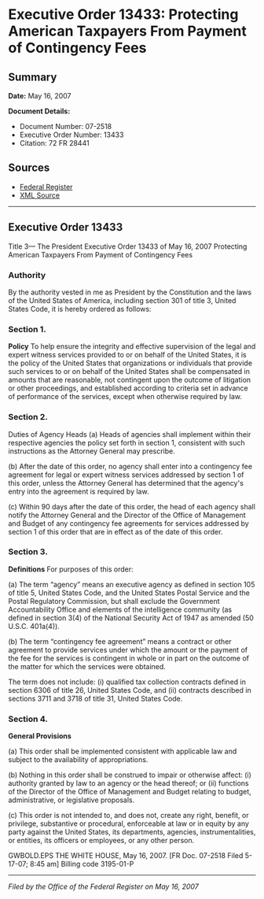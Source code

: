 # Executive Order 13433: Protecting American Taxpayers From Payment of Contingency Fees

## Summary

**Date:** May 16, 2007

**Document Details:**
- Document Number: 07-2518
- Executive Order Number: 13433
- Citation: 72 FR 28441

## Sources
- [Federal Register](https://www.federalregister.gov/documents/2007/05/18/07-2518/protecting-american-taxpayers-from-payment-of-contingency-fees)
- [XML Source](https://www.federalregister.gov/documents/full_text/xml/2007/05/18/07-2518.xml)

---

## Executive Order 13433

Title 3—
The President
Executive Order 13433 of May 16, 2007
Protecting American Taxpayers From Payment of 
Contingency Fees
### Authority

By the authority vested in me as President by the Constitution and the laws of the United States of America, including section 301 of title 3, United States Code, it is hereby ordered as follows: 
### Section 1.

**Policy**
 To help ensure the integrity and effective supervision of the legal and expert witness services provided to or on behalf of the United States, it is the policy of the United States that organizations or individuals that provide such services to or on behalf of the United States shall be compensated in amounts that are reasonable, not contingent upon the outcome of litigation or other proceedings, and established according to criteria set in advance of performance of the services, except when otherwise required by law. 
### Section 2.

Duties of Agency Heads (a) Heads of agencies shall implement within their respective agencies the policy set forth in section 1, consistent with such instructions as the Attorney General may prescribe. 

(b) After the date of this order, no agency shall enter into a contingency fee agreement for legal or expert witness services addressed by section 1 of this order, unless the Attorney General has determined that the agency's entry into the agreement is required by law. 

(c) Within 90 days after the date of this order, the head of each agency shall notify the Attorney General and the Director of the Office of Management and Budget of any contingency fee agreements for services addressed by section 1 of this order that are in effect as of the date of this order. 
### Section 3.

**Definitions**
 For purposes of this order: 

(a) The term “agency” means an executive agency as defined in section 105 of title 5, United States Code, and the United States Postal Service and the Postal Regulatory Commission, but shall exclude the Government Accountability Office and elements of the intelligence community (as defined in section 3(4) of the National Security Act of 1947 as amended (50 U.S.C. 401a(4)). 

(b) The term “contingency fee agreement” means a contract or other agreement to provide services under which the amount or the payment of the fee for the services is contingent in whole or in part on the outcome of the matter for which the services were obtained.

The term does not include: 
    (i) qualified tax collection contracts defined in section 6306 of title 26, United States Code, and 
    (ii) contracts described in sections 3711 and 3718 of title 31, United States Code. 
### Section 4.

**General Provisions**

(a) This order shall be implemented consistent with applicable law and subject to the availability of appropriations. 

(b) Nothing in this order shall be construed to impair or otherwise affect: 
    (i) authority granted by law to an agency or the head thereof; or 
    (ii) functions of the Director of the Office of Management and Budget relating to budget, administrative, or legislative proposals. 

(c) This order is not intended to, and does not, create any right, benefit, or privilege, substantive or procedural, enforceable at law or in equity by any party against the United States, its departments, agencies, instrumentalities, or entities, its officers or employees, or any other person.

GWBOLD.EPS
THE WHITE HOUSE,
May 16, 2007.
[FR Doc. 07-2518
Filed 5-17-07; 8:45 am]
Billing code 3195-01-P

---

*Filed by the Office of the Federal Register on May 16, 2007*
